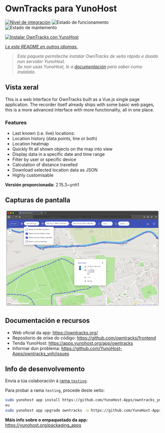 <!--
NOTA: Este README foi creado automáticamente por <https://github.com/YunoHost/apps/tree/master/tools/readme_generator>
NON debe editarse manualmente.
-->

# OwnTracks para YunoHost

[![Nivel de integración](https://apps.yunohost.org/badge/integration/owntracks)](https://ci-apps.yunohost.org/ci/apps/owntracks/)
![Estado de funcionamento](https://apps.yunohost.org/badge/state/owntracks)
![Estado de mantemento](https://apps.yunohost.org/badge/maintained/owntracks)

[![Instalar OwnTracks con YunoHost](https://install-app.yunohost.org/install-with-yunohost.svg)](https://install-app.yunohost.org/?app=owntracks)

*[Le este README en outros idiomas.](./ALL_README.md)*

> *Este paquete permíteche instalar OwnTracks de xeito rápido e doado nun servidor YunoHost.*  
> *Se non usas YunoHost, le a [documentación](https://yunohost.org/install) para saber como instalalo.*

## Vista xeral

This is a web interface for OwnTracks built as a Vue.js single page application. The recorder itself already ships with some basic web pages, this is a more advanced interface with more functionality, all in one place.

### Features

- Last known (i.e. live) locations:
- Location history (data points, line or both)
- Location heatmap
- Quickly fit all shown objects on the map into view
- Display data in a specific date and time range
- Filter by user or specific device
- Calculation of distance travelled
- Download selected location data as JSON
- Highly customisable


**Versión proporcionada:** 2.15.3~ynh1

## Capturas de pantalla

![Captura de pantalla de OwnTracks](./doc/screenshots/screenshot.png)

## Documentación e recursos

- Web oficial da app: <https://owntracks.org/>
- Repositorio de orixe do código: <https://github.com/owntracks/frontend>
- Tenda YunoHost: <https://apps.yunohost.org/app/owntracks>
- Informar dun problema: <https://github.com/YunoHost-Apps/owntracks_ynh/issues>

## Info de desenvolvemento

Envía a túa colaboración á [rama `testing`](https://github.com/YunoHost-Apps/owntracks_ynh/tree/testing).

Para probar a rama `testing`, procede deste xeito:

```bash
sudo yunohost app install https://github.com/YunoHost-Apps/owntracks_ynh/tree/testing --debug
ou
sudo yunohost app upgrade owntracks -u https://github.com/YunoHost-Apps/owntracks_ynh/tree/testing --debug
```

**Máis info sobre o empaquetado da app:** <https://yunohost.org/packaging_apps>
